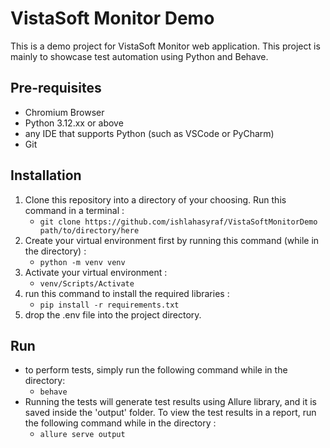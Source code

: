 # VistaSoft Monitor Demo

This is a demo project for VistaSoft Monitor web application. This project is mainly to showcase test automation using Python and Behave.

## Pre-requisites
- Chromium Browser
- Python 3.12.xx or above
- any IDE that supports Python (such as VSCode or PyCharm)
-  Git 

## Installation
1. Clone this repository into a directory of your choosing. Run this command in a terminal :
   - `git clone https://github.com/ishlahasyraf/VistaSoftMonitorDemo path/to/directory/here`
2. Create your virtual environment first by running this command (while in the directory) :
   - `python -m venv venv`
3. Activate your virtual environment :
   - `venv/Scripts/Activate`
4. run this command to install the required libraries :
   - `pip install -r requirements.txt`
5. drop the .env file into the project directory.

## Run
- to perform tests, simply run the following command while in the directory:
  - `behave`
- Running the tests will generate test results using Allure library, and it is saved inside the 'output' folder. To view the test results in a report, run the following command while in the directory :
  - `allure serve output`

